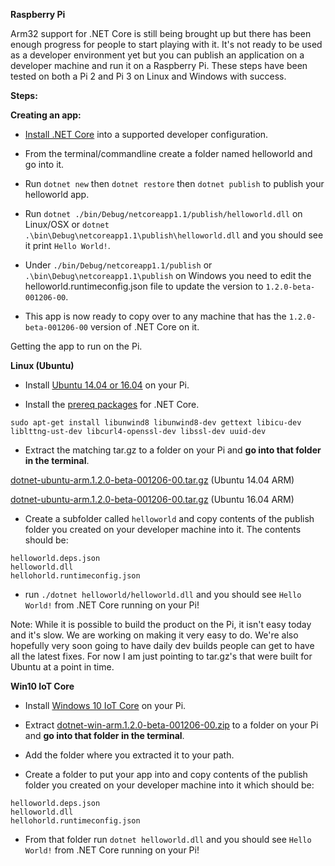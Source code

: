 **Raspberry Pi**

Arm32 support for .NET Core is still being brought up but there has been enough progress for people to start playing with it. 
It's not ready to be used as a developer environment yet but you can publish an application on a developer machine and run it on a Raspberry Pi. 
These steps have been tested on both a Pi 2 and Pi 3 on Linux and Windows with success.

**Steps:**

**Creating an app:**

* [Install .NET Core](http://dotnet.github.io/getting-started/) into a supported developer configuration.

* From the terminal/commandline create a folder named helloworld and go into it.

* Run `dotnet new` then `dotnet restore` then `dotnet publish` to publish your helloworld app.

* Run `dotnet ./bin/Debug/netcoreapp1.1/publish/helloworld.dll` on Linux/OSX or `dotnet .\bin\Debug\netcoreapp1.1\publish\helloworld.dll` and you should see it print `Hello World!`.

* Under `./bin/Debug/netcoreapp1.1/publish` or `.\bin\Debug\netcoreapp1.1\publish` on Windows you need to edit the helloworld.runtimeconfig.json file to update the version to `1.2.0-beta-001206-00`.

* This app is now ready to copy over to any machine that has the `1.2.0-beta-001206-00` version of .NET Core on it.


Getting the app to run on the Pi.

**Linux (Ubuntu)**

* Install [Ubuntu 14.04 or 16.04](https://www.raspberrypi.org/downloads/) on your Pi.

* Install the [prereq packages](https://github.com/dotnet/core/blob/master/Documentation/prereqs.md) for .NET Core. 

`sudo apt-get install libunwind8 libunwind8-dev gettext libicu-dev liblttng-ust-dev libcurl4-openssl-dev libssl-dev uuid-dev`

* Extract the matching tar.gz to a folder on your Pi and **go into that folder in the terminal**.

[dotnet-ubuntu-arm.1.2.0-beta-001206-00.tar.gz](https://github.com/dotnet/core-setup/files/667836/dotnet-ubuntu-arm.1.2.0-beta-001206-00.tar.gz) (Ubuntu 14.04 ARM)

[dotnet-ubuntu-arm.1.2.0-beta-001206-00.tar.gz](https://github.com/dotnet/core-setup/files/672459/dotnet-ubuntu-arm.1.2.0-beta-001206-00.tar.gz) (Ubuntu 16.04 ARM)

* Create a subfolder called `helloworld` and copy contents of the publish folder you created on your developer machine into it. The contents should be:

```
helloworld.deps.json
helloworld.dll
hellohorld.runtimeconfig.json
```

* run `./dotnet helloworld/helloworld.dll` and you should see `Hello World!` from .NET Core running on your Pi!

Note: While it is possible to build the product on the Pi, it isn't easy today and it's slow. We are working on making it very easy to do. 
We're also hopefully very soon going to have daily dev builds people can get to have all the latest fixes. 
For now I am just pointing to tar.gz's that were built for Ubuntu at a point in time.

**Win10 IoT Core**

* Install [Windows 10 IoT Core](https://developer.microsoft.com/en-us/windows/iot/GetStarted) on your Pi.

* Extract [dotnet-win-arm.1.2.0-beta-001206-00.zip](https://dotnetcli.blob.core.windows.net/dotnet/master/Binaries/1.2.0-beta-001206-00/dotnet-win-arm.1.2.0-beta-001206-00.zip) to a folder on your Pi and **go into that folder in the terminal**.

* Add the folder where you extracted it to your path.

* Create a folder to put your app into and copy contents of the publish folder you created on your developer machine into it which should be:

```
helloworld.deps.json
helloworld.dll
hellohorld.runtimeconfig.json
```

* From that folder run `dotnet helloworld.dll` and you should see `Hello World!` from .NET Core running on your Pi!
